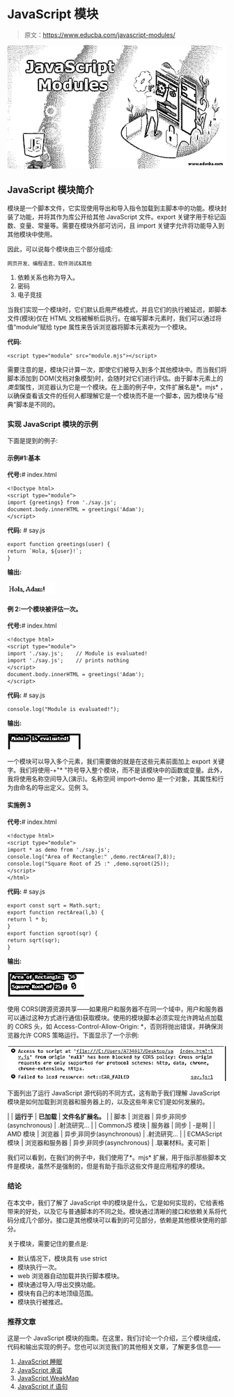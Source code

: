 # JavaScript 模块

> 原文：<https://www.educba.com/javascript-modules/>

![javascripts modules](img/1f655c2a81bc4bbca87268c7aaf5612f.png)



## JavaScript 模块简介

模块是一个脚本文件，它实现使用导出和导入指令加载到主脚本中的功能。模块封装了功能，并将其作为库公开给其他 JavaScript 文件。export 关键字用于标记函数、变量、常量等。需要在模块外部可访问，且 import 关键字允许将功能导入到其他模块中使用。

因此，可以说每个模块由三个部分组成:

<small>网页开发、编程语言、软件测试&其他</small>

1.  依赖关系也称为导入。
2.  密码
3.  电子竞技

当我们实现一个模块时，它们默认启用严格模式，并且它们的执行被延迟，即脚本文件(模块)仅在 HTML 文档被解析后执行。在编写脚本元素时，我们可以通过将值“module”赋给 type 属性来告诉浏览器将脚本元素视为一个模块。

**代码:**

```
<script type="module" src="module.mjs"></script>
```

需要注意的是，模块只计算一次，即使它们被导入到多个其他模块中。而当我们将脚本添加到 DOM(文档对象模型)时，会随时对它们进行评估。由于脚本元素上的*类型*属性，浏览器认为它是一个模块。在上面的例子中，文件扩展名是*。mjs* ，以确保查看该文件的任何人都理解它是一个模块而不是一个脚本，因为模块与“经典”脚本是不同的。

### 实现 JavaScript 模块的示例

下面是提到的例子:

#### 示例#1:基本

**代号:**# index.html

```
<!Doctype html>
<script type="module">
import {greetings} from './say.js';
document.body.innerHTML = greetings('Adam');
</script>
```

**代码:** # say.js

```
export function greetings(user) {
return `Hola, ${user}!`;
}
```

**输出:**

![Basic](img/8a5a64ccef6e2d030b69f324f7ec8e82.png)



#### 例 2:一个模块被评估一次。

**代号:**# index.html

```
<!doctype html>
<script type="module">
import './say.js';    // Module is evaluated!
import './say.js';    // prints nothing
</script>
document.body.innerHTML = greetings('Adam');
</script>
```

**代码:** # say.js

```
console.log("Module is evaluated!");
```

**输出:**

![evaluated once](img/89720d99e93bc0ff8d24680139c635f4.png)



一个模块可以导入多个元素，我们需要做的就是在这些元素前面加上 export 关键字。我们将使用-+"* "符号导入整个模块，而不是该模块中的函数或变量。此外，我将使用名称空间导入(演示)。名称空间 import–demo 是一个对象，其属性和行为由命名的导出定义。见例 3。

#### 实施例 3

**代号:**# index.html

```
<!doctype html>
<script type="module">
import * as demo from './say.js';
console.log("Area of Rectangle:" ,demo.rectArea(7,8));
console.log("Square Root of 25 :" ,demo.sqroot(25));
</script>
</html>
```

**代码:** # say.js

```
export const sqrt = Math.sqrt;
export function rectArea(l,b) {
return l * b;
}
export function sqroot(sqr) {
return sqrt(sqr);
}
```

**输出:**

![JavaScript Modules - 4](img/ff5f494ab320d82deb9b087610247cdd.png)



使用 CORS(跨源资源共享——如果用户和服务器不在同一个域中，用户和服务器可以通过这种方式进行通信)获取模块。使用的模块脚本必须实现允许跨站点加载的 CORS 头，如 Access-Control-Allow-Origin: *，否则将抛出错误，并确保浏览器允许 CORS 策略运行。下面显示了一个示例:

![JavaScript Modules - 1](img/7967af406daed29c2ade612522cc7429.png)



下面列出了运行 JavaScript 源代码的不同方式，这有助于我们理解 JavaScript 模块是如何加载到浏览器和服务器上的，以及这些年来它们是如何发展的。

|  | **运行于** | **已加载** | **文件名扩展名。** |
| 脚本 | 浏览器 | 异步ˌ非同步(asynchronous) | .射流研究… |
| CommonJS 模块 | 服务器 | 同步 | -是啊 |
| AMD 模块 | 浏览器 | 异步ˌ非同步(asynchronous) | .射流研究… |
| ECMAScript 模块 | 浏览器和服务器 | 异步ˌ非同步(asynchronous) | .联署材料。麦可斯 |

我们可以看到，在我们的例子中，我们使用了*。mjs* 扩展，用于指示那些脚本文件是模块，虽然不是强制的，但是有助于指示这些文件是应用程序的模块。

### 结论

在本文中，我们了解了 JavaScript 中的模块是什么，它是如何实现的，它给表格带来的好处，以及它与普通脚本的不同之处。模块通过清晰的接口和依赖关系将代码分成几个部分。接口是其他模块可以看到的可见部分，依赖是其他模块使用的部分。

关于模块，需要记住的要点是:

*   默认情况下，模块具有 use strict
*   模块执行一次。
*   web 浏览器自动加载并执行脚本模块。
*   模块通过导入/导出交换功能。
*   模块有自己的本地顶级范围。
*   模块执行被推迟。

### 推荐文章

这是一个 JavaScript 模块的指南。在这里，我们讨论一个介绍，三个模块组成，代码和输出实现的例子。您也可以浏览我们的其他相关文章，了解更多信息——

1.  [JavaScript 睡眠](https://www.educba.com/javascript-sleep/)
2.  [JavaScript 承诺](https://www.educba.com/javascript-promise/)
3.  [JavaScript WeakMap](https://www.educba.com/javascript-weakmap/)
4.  [JavaScript if 语句](https://www.educba.com/javascript-if-statement/)





